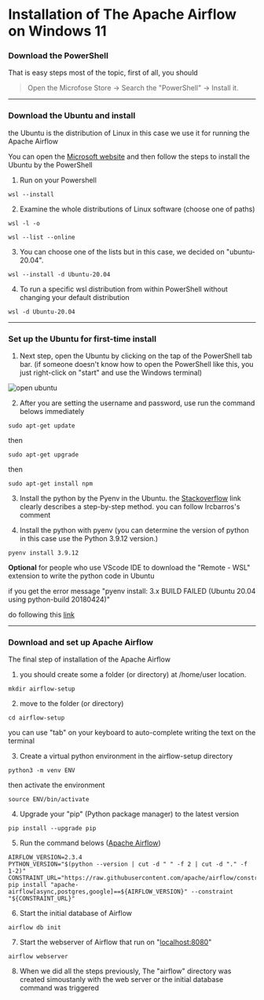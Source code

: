 # Installation of The Apache Airflow on Windows 11 

### Download the PowerShell 

That is easy steps most of the topic, first of all, you should
> Open the Microfose Store -> Search the "PowerShell" -> Install it.

---

### Download the Ubuntu and install 
the Ubuntu is the distribution of Linux in this case we use it for running the Apache Airflow

You can open the [Microsoft website](https://learn.microsoft.com/en-gb/windows/wsl/install) and then follow the steps to install the Ubuntu by the PowerShell

1. Run on your Powershell
```
wsl --install
```

2. Examine the whole distributions of Linux software (choose one of paths)
```
wsl -l -o
```
```
wsl --list --online
```

3. You can choose one of the lists but in this case, we decided on "ubuntu-20.04".
```
wsl --install -d Ubuntu-20.04
```

4. To run a specific wsl distribution from within PowerShell without changing your default distribution
```
wsl -d Ubuntu-20.04
```

---

### Set up the Ubuntu for first-time install 

1. Next step, open the Ubuntu by clicking on the tap of the PowerShell tab bar.
  (if someone doesn't know how to open the PowerShell like this, you just right-click on "start" and use the Windows terminal) 

  ![open ubuntu ](https://user-images.githubusercontent.com/95965281/190912152-918b5043-256b-4d3e-a260-06412bd1e8bc.png)

2. After you are setting the username and password, use run the command belows immediately 
```
sudo apt-get update
```
then 
```
sudo apt-get upgrade
```
then
```
sudo apt-get install npm
```

3. Install the python by the Pyenv in the Ubuntu. the [Stackoverflow](https://stackoverflow.com/questions/62743132/ubuntu-18-04-command-pyenv-not-found-did-you-mean) link clearly describes a step-by-step method. you   can follow Ircbarros's comment

4. Install the python with pyenv (you can determine the version of python in this case use the Python 3.9.12 version.)
```
pyenv install 3.9.12
```

  **Optional** for people who use VScode IDE to download the "Remote - WSL" extension to write the python code in Ubuntu

  if you get the error message 
  "pyenv install: 3.x BUILD FAILED (Ubuntu 20.04 using python-build 20180424)"

  do following this [link](https://stackoverflow.com/questions/67807596/pyenv-install-3-x-build-failed-ubuntu-20-04-using-python-build-20180424)

---

### Download and set up Apache Airflow

The final step of installation of the Apache Airflow 
1. you should create some a folder (or directory) at /home/user location.
```
mkdir airflow-setup
```

2. move to the folder (or directory)
```
cd airflow-setup
```
  you can use "tab" on your keyboard to auto-complete writing the text on the terminal

3. Create a virtual python environment in the airflow-setup directory
```
python3 -m venv ENV
```
  then activate the environment
```
source ENV/bin/activate
```

4. Upgrade your "pip" (Python package manager) to the latest version
```
pip install --upgrade pip
```

5. Run the command belows ([Apache Airflow](https://airflow.apache.org/docs/apache-airflow/stable/installation/installing-from-pypi.html))
```
AIRFLOW_VERSION=2.3.4
PYTHON_VERSION="$(python --version | cut -d " " -f 2 | cut -d "." -f 1-2)"
CONSTRAINT_URL="https://raw.githubusercontent.com/apache/airflow/constraints-${AIRFLOW_VERSION}/constraints-${PYTHON_VERSION}.txt"
pip install "apache-airflow[async,postgres,google]==${AIRFLOW_VERSION}" --constraint "${CONSTRAINT_URL}"
```

6. Start the initial database of Airflow
```
airflow db init
```

7. Start the webserver of Airflow that run on "[localhost:8080](http://localhost:8080/)"
```
airflow webserver
```

8. When we did all the steps previously, The "airflow" directory was created simoustanly with the web server or the initial database command was triggered


